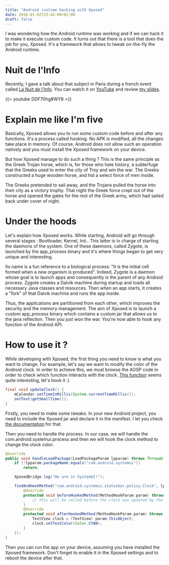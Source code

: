 ```yaml
---
title: "Android runtime hacking with Xposed"
date: 2016-01-02T23:42:00+02:00
draft: false
---
```


I was wondering how the Android runtime was working and if we can hack it to make it execute custom code. It turns out that there is a tool that does the job for you, Xposed. It's a framework that allows to tweak on-the-fly the Android runtime.

<!--more-->

# Nuit de l'Info

Recently, I gave a talk about that subject in Paris during a french event called [La Nuit de l'Info](http://www.nuitdelinfo.com/). You can watch it on [YouTube](https://www.youtube.com/watch?v=DDF70hg8WY8) and review [my slides](https://pool.obyn.io/impress/xposed/). 

{{< youtube DDF70hg8WY8 >}}


# Explain me like I'm five

Basically, Xposed allows you to run some custom code before and after any functions. It's a process called hooking. No APK is modified, all the changes take place in memory. Of course, Android does not allow such an operation natively and you must install the Xposed framework on your device. 

But how Xposed manage to do such a thing ? This is the same principle as the Greek Trojan horse, which is, for those who hate history, a subterfuge that the Greeks used to enter the city of Troy and win the war. The Greeks constructed a huge wooden horse, and hid a select force of men inside. 

The Greeks pretended to sail away, and the Trojans pulled the horse into their city as a victory trophy. That night the Greek force crept out of the horse and opened the gates for the rest of the Greek army, which had sailed back under cover of night.

# Under the hoods

Let's explain how Xposed works. While starting, Android will go through several stages : Bootloader, Kernel, Init.. This latter is in charge of starting the daemons of the system. One of these daemons, called Zygote, is launched by the app_process binary and it's where things began to get very unique and interesting. 

Its name is a fun reference to a biological process: "It is the initial cell formed when a new organism is produced". Indeed, Zygote is a daemon whose goal is to launch apps and consequently is the parent of any Android process. Zygote creates a Dalvik machine during startup and loads all necessary Java classes and resources. Then when an app starts, it creates a "fork" of that Dalvik machine and runs the app inside. 

Thus, the applications are partitioned from each other, which improves the security and the memory management. The aim of Xposed is to launch a custom app_process binary which contains a custom jar that allows us to the java reflection. Then you just won the war. You're now able to hook any function of the Android API.

# How to use it ?

While developing with Xposed, the first thing you need to know is what you want to change. For example, let's say we want to modify the color of the Android clock. In order to achieve this, we must browse the AOSP code in order to check which function interacts with the clock. [This function](https://github.com/aosp-mirror/platform_frameworks_base/blob/master/packages/SystemUI/src/com/android/systemui/statusbar/policy/Clock.java#L201) seems quite interesting, let's hook it :)

```java
final void updateClock() {
    mCalendar.setTimeInMillis(System.currentTimeMillis());
    setText(getSmallTime());
}
```

Firstly, you need to make some tweaks. In your new Android project, you need to include the Xposed jar and declare it in the manifest. I let you check [the documentation](https://github.com/rovo89/XposedBridge/wiki/Development-tutorial) for that. 

Then you need to handle the process. In our case, we will handle the com.android.systemui.process and then we will hook the clock method to change the clock color.

```java
@Override
public void handleLoadPackage(LoadPackageParam lpparam) throws Throwable {
	if (!lpparam.packageName.equals("com.android.systemui"))
		return;

	XposedBridge.log("We are in SystemUI!");

	findAndHookMethod("com.android.systemui.statusbar.policy.Clock", lpparam.classLoader, "updateClock", new XC_MethodHook() {
		@Override
		protected void beforeHookedMethod(MethodHookParam param) throws Throwable {
			// this will be called before the clock was updated by the original method
		}
		@Override
		protected void afterHookedMethod(MethodHookParam param) throws Throwable {
			TextView clock = (TextView) param.thisObject;
            clock.setTextColor(Color.CYAN);
		}
	});
}
```

Then you can run the app on your device, assuming you have installed the Xposed framework. Don't forget to enable it in the Xposed settings and to reboot the device after that.
